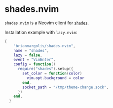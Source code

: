 # shades.nvim

`shades.nvim` is a Neovim client for [`shades`](https://github.com/BrianMargolis/shades).

Installation example with `lazy.nvim`:
```lua
{
    "brianmargolis/shades.nvim",
    name = "shades",
    lazy = false,
    event = "VimEnter",
    config = function()
      require("shades").setup({
        set_color = function(color)
          vim.opt.background = color
        end,
        socket_path = "/tmp/theme-change.sock",
      })
    end,
  }
```
